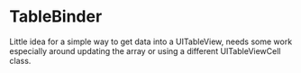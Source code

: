 # TableBinder

Little idea for a simple way to get data into a UITableView, needs some work especially around updating the array or using a different UITableViewCell class.
